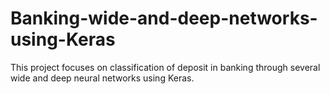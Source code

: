 # Banking-wide-and-deep-networks-using-Keras
This project focuses on classification of deposit in banking through several wide and deep neural networks using Keras. 
